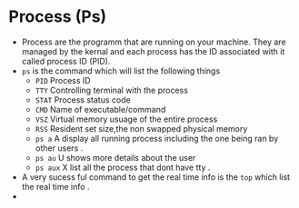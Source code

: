 # Process (Ps)
- Process are the programm that are running on your machine. They are managed by the kernal and each process has the ID associated with it called process ID (PID). 
- `ps` is the command which will list the following things 
   - `PID` Process ID 
   - `TTY` Controlling terminal with the process 
   - `STAT` Process status code 
   - `CMD` Name of executable/command
   - `VSZ` Virtual  memory usuage of the entire process 
   - `RSS` Resident set size,the non swapped physical memory 
   - `ps a`  A display all running process including the one being ran by other users .
   - `ps au` U shows more details about the user 
   - `ps aux` X list all the process that dont have tty .
 - A very sucess ful command to get the real time info is the `top` which list the real time info .
 - 